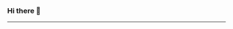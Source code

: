 ### Hi there 👋

<!--
**wanghm/wanghm** is a ✨ _special_ ✨ repository because its `README.md` (this file) appears on your GitHub profile.

Here are some ideas to get you started:

- 🔭 I’m currently working on ...
- 🌱 I’m currently learning ...
- 👯 I’m looking to collaborate on ...
- 🤔 I’m looking for help with ...
- 💬 Ask me about ...
- 📫 How to reach me: ...
- 😄 Pronouns: ...
- ⚡ Fun fact: ...
-->


<!--
<img width=800 src="https://github-profile-trophy.vercel.app/?username=wanghm&column=8&theme=flat&no-frame=true&rank=-B,-C"/>
-->


---
<!--

<div>
  <img height="170" align="left" src="https://github-readme-stats.vercel.app/api?username=wanghm&count_private=true&include_all_commits=true" />
  <img src="https://github-readme-stats.vercel.app/api/top-langs/?username=wanghm&layout=compact" />
</div>
-->
